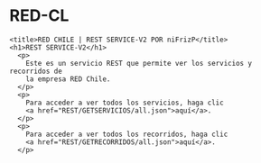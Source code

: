 # RED-CL
    <title>RED CHILE | REST SERVICE-V2 POR niFrizP</title>
    <h1>REST SERVICE-V2</h1>
      <p>
        Este es un servicio REST que permite ver los servicios y recorridos de
        la empresa RED Chile.
      </p>
      <p>
        Para acceder a ver todos los servicios, haga clic
        <a href="REST/GETSERVICIOS/all.json">aquí</a>.
      </p>
      <p>
        Para acceder a ver todos los recorridos, haga clic
        <a href="REST/GETRECORRIDOS/all.json">aquí</a>.
      </p>

